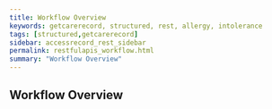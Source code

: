 ```yaml
---
title: Workflow Overview
keywords: getcarerecord, structured, rest, allergy, intolerance
tags: [structured,getcarerecord]
sidebar: accessrecord_rest_sidebar
permalink: restfulapis_workflow.html
summary: "Workflow Overview"
---
```


## Workflow Overview ##

